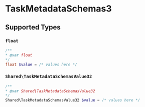 # TaskMetadataSchemas3


## Supported Types

### `float`

```php
/**
* @var float
*/
float $value = /* values here */
```

### `Shared\TaskMetadataSchemasValue32`

```php
/**
* @var Shared\TaskMetadataSchemasValue32
*/
Shared\TaskMetadataSchemasValue32 $value = /* values here */
```

